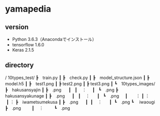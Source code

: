 # yamapedia

version
----------------------------------
- Python 3.6.3（Anacondaでインストール）
- tensorflow 1.6.0
- Keras 2.1.5

directory
----------------------------------
/
10types_test/
  ┣　train.py
  ┃
  ┣　check.py
  ┃
  ┣　model_structure.json
  ┃
  ┣　model.h5
  ┃
  ┣　test1.png
  ┃
  ┣  test2.png
  ┃
  ┣  test3.png
  ┃
  ┗　10types_images/
      ┣　hakusansyajin
      ┃   ┣　.png
      ┃   ┃    ︙
      ┃   ┗　.png
      ┣　hakusansyakunage
      ┃   ┣　.png
      ┃   ┃    ︙
      ┃   ┗　.png
      ┃        ︙
      ┃        ︙
      ┃        ︙
      ┣　iwametsumekusa
      ┃   ┣　.png
      ┃   ┃    ︙
      ┃   ┗　.png
      ┗ 　iwaougi
          ┣　.png
          ┃    ︙
          ┗　.png
  
  
